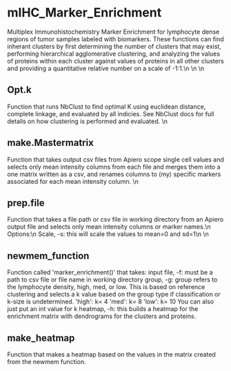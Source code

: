 # mIHC_Marker_Enrichment
Multiplex Immunohistochemistry Marker Enrichment for lymphocyte dense regions of tumor samples labeled with biomarkers. These functions can find inherant clusters by first determining the number of clusters that may exist, performing hierarchical agglomerative clustering, and analyzing the values of proteins within each cluster against values of proteins in all other clusters and providing a quantitative relative number on a scale of -1:1.\n
\n
\n
## Opt.k
Function that runs NbClust to find optimal K using euclidean distance, complete linkage, and evaluated by all indicies. See NbClust docs for full details on how clustering is performed and evaluated. 
\n
## make.Mastermatrix
Function that takes output csv files from Apiero scope single cell values and selects only mean intensity columns from each file and merges them into a one matrix written as a csv, and renames columns to (my) specific markers associated for each mean intensity column. 
\n
## prep.file
Function that takes a file path or csv file in working directory from an Apiero output file and selects only mean intensity columns or marker names.\n
Options:\n
Scale, -s: this will scale the values to mean=0 and sd=1\n
\n
## newmem_function
Function called 'marker_enrichment()' that takes:
input file, -f: must be a path to csv file or file name in working directory
group, -g: group refers to the lymphocyte density, high, med, or low. This is based on reference clustering and selects a k value based on the group type if classification or k-size is undetermined. 
'high': k= 4
'med': k= 8
'low': k= 10
You can also just put an int value for k 
heatmap, -h: this builds a heatmap for the enrichment matrix with dendrograms for the clusters and proteins.

## make_heatmap
Function that makes a heatmap based on the values in the matrix created from the newmem function. 



